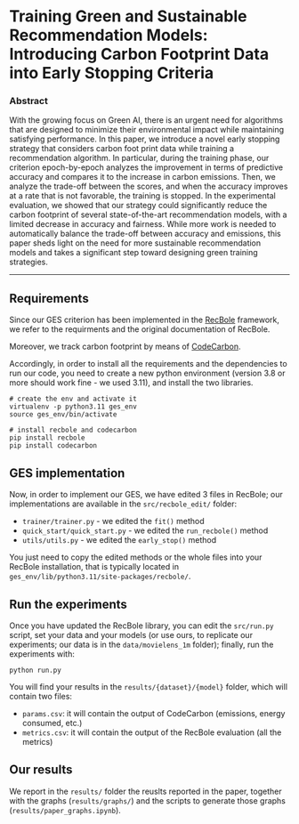# Training Green and Sustainable Recommendation Models: Introducing Carbon Footprint Data into Early Stopping Criteria

### Abstract
With the growing focus on Green AI, there is an urgent need for algorithms that are designed to minimize their environmental impact while maintaining satisfying performance. In this paper, we introduce a novel early stopping strategy that considers carbon foot print data while training a recommendation algorithm. In particular, during the training phase, our criterion epoch-by-epoch analyzes the improvement in terms of predictive accuracy and compares it to the increase in carbon emissions. Then, we analyze the trade-off between the scores, and when the accuracy improves at a rate that is not favorable, the training is stopped. In the experimental evaluation, we showed that our strategy could significantly reduce the carbon footprint of several state-of-the-art recommendation models, with a limited decrease in accuracy and fairness. While more work is needed to automatically balance the trade-off between accuracy and emissions, this paper sheds light on the need for more sustainable recommendation models and takes a significant step toward designing green training strategies.

---

## Requirements

Since our GES criterion has been implemented in the [RecBole](https://recbole.io) framework, we refer to the requirments and the original documentation of RecBole.

Moreover, we track carbon footprint by means of [CodeCarbon](https://mlco2.github.io/codecarbon/).

Accordingly, in order to install all the requirements and the dependencies to run our code, you need to create a new python environment (version 3.8 or more should work fine - we used 3.11), and install the two libraries.

```
# create the env and activate it
virtualenv -p python3.11 ges_env
source ges_env/bin/activate

# install recbole and codecarbon
pip install recbole
pip install codecarbon
```

## GES implementation

Now, in order to implement our GES, we have edited 3 files in RecBole; our implementations are available in the `src/recbole_edit/` folder:
- `trainer/trainer.py` - we edited the `fit()` method
- `quick_start/quick_start.py`  - we edited the `run_recbole()` method
- `utils/utils.py` - we edited the `early_stop()` method

You just need to copy the edited methods or the whole files into your RecBole installation, that is typically located in `ges_env/lib/python3.11/site-packages/recbole/`.

## Run the experiments

Once you have updated the RecBole library, you can edit the `src/run.py` script, set your data and your models (or use ours, to replicate our experiments; our data is in the `data/movielens_1m` folder); finally, run the experiments with:

```
python run.py
```

You will find your results in the `results/{dataset}/{model}` folder, which will contain two files:
- `params.csv`: it will contain the output of CodeCarbon (emissions, energy consumed, etc.)
- `metrics.csv`: it will contain the output of the RecBole evaluation (all the metrics)

## Our results
We report in the `results/` folder the reuslts reported in the paper, together with the graphs (`results/graphs/`) and the scripts to generate those graphs (`results/paper_graphs.ipynb`). 